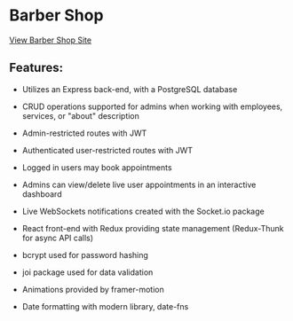 # Barber Shop

[View Barber Shop Site](https://apcurran-premium-cuts.herokuapp.com/)

## Features:

- Utilizes an Express back-end, with a PostgreSQL database

- CRUD operations supported for admins when working with employees, services, or "about" description

- Admin-restricted routes with JWT

- Authenticated user-restricted routes with JWT

- Logged in users may book appointments

- Admins can view/delete live user appointments in an interactive dashboard

- Live WebSockets notifications created with the Socket.io package

- React front-end with Redux providing state management (Redux-Thunk for async API calls)

- bcrypt used for password hashing

- joi package used for data validation

- Animations provided by framer-motion

- Date formatting with modern library, date-fns